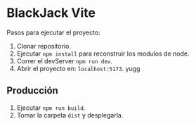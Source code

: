# BlackJack Vite

Pasos para ejecutar el proyecto:

1. Clonar repositorio.
2. Ejecutar ```npm install``` para reconstruir los modulos de node.
3. Correr el devServer ```npm run dev```.
4. Abrir el proyecto en: ```localhost:5173```.
yugg

## Producción

1. Ejecutar ```npm run build```.
2. Tomar la carpeta ```dist``` y desplegarla.

